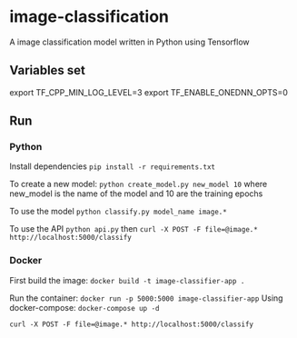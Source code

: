 # image-classification

A image classification model written in Python using Tensorflow

## Variables set

export TF_CPP_MIN_LOG_LEVEL=3
export TF_ENABLE_ONEDNN_OPTS=0

## Run

### Python

Install dependencies ```pip install -r requirements.txt```

To create a new model: ```python create_model.py new_model 10``` where new_model is the name of the model and 10 are the training epochs

To use the model ```python classify.py model_name image.*```

To use the API ```python api.py``` then ```curl -X POST -F file=@image.* http://localhost:5000/classify```

### Docker

First build the image: ```docker build -t image-classifier-app .```

Run the container: ```docker run -p 5000:5000 image-classifier-app```
Using docker-compose: ```docker-compose up -d```

```curl -X POST -F file=@image.* http://localhost:5000/classify```
